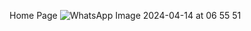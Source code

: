 Home Page
![WhatsApp Image 2024-04-14 at 06 55 51](https://github.com/gitcoder-aman/Ekart-E-commerce-App/assets/96575890/6af784a8-74b6-4499-a5f8-209da1187ce6)
